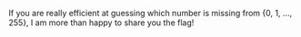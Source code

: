 If you are really efficient at guessing which number is missing from {0, 1, ..., 255}, I am more than happy to share you the flag!
